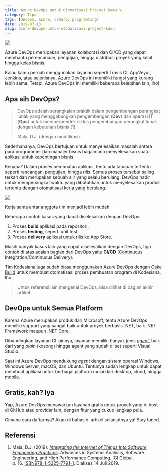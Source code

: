```yaml
---
title: Azure DevOps untuk Otomatisasi Project Kamu!🪐
category: Tips
tags: [devops, azure, csharp, programming]
date: 2019-07-13
slug: azure-devops-untuk-otomatisasi-project-kamu
---
```


![](https://source.unsplash.com/36Aai16fubc/1200x657)

Azure DevOps merupakan layanan kolaborasi dan CI/CD yang dapat membantu
perencanaan, pengujian, hingga distribusi proyek yang kecil hingga kelas bisnis.

Kalau kamu pernah menggunakan layanan seperti Travis CI, AppVeyor, Jenkins, atau
sejenisnya, Azure DevOps ini memiliki fungsi yang kurang lebih sama. Tetapi,
Azure DevOps ini memiliki beberapa kelebihan lain, lho!

## Apa sih DevOps?

> DevOps adalah serangkaian praktik dalam pengembangan perangkat lunak yang
> menggabungkan pengembangan (**Dev**) dan operasi IT (**Ops**) untuk
> memperpendek siklus pengembangan perangkat lunak dengan kebutuhan bisnis
> [1].
>
> Mala, D.J. (dengan modifikasi).

Sederhananya, DevOps bertujuan untuk menyelesaikan masalah antara para
programmer dan manajer bisnis bagaimana menyelesaikan suatu aplikasi untuk
kepentingan bisnis.

Kenapa? Dalam proses pembuatan aplikasi, tentu ada tahapan tertentu seperti
rancangan, pengujian, hingga rilis. Semua proses tersebut saling terkait dan
merupakan sebuah alir yang selalu berulang. DevOps hadir untuk mempersingkat
waktu yang dibutuhkan untuk menyelesaikan produk tertentu dengan otomatisasi
kerja yang berulang.

![](https://source.unsplash.com/QckxruozjRg/1200x657)

Kerja sama antar anggota tim menjadi lebih mudah.

Beberapa contoh kasus yang dapat diselesaikan dengan DevOps:

1. Proses **build** aplikasi pada repositori.
2. Proses **testing**, seperti unit test.
3. Proses **delivery** aplikasi untuk rilis ke App Store.

Masih banyak kasus lain yang dapat diselesaikan dengan DevOps, tiga contoh di
atas adalah bagian dari DevOps yaitu **CI/CD** (Continuous
Integration/Continuous Delivery).

Tim Kodesiana juga sudah biasa menggunakan Azure DevOps dengan [Cake
Build](https://kodesiana.com/post/cake-build-script-untuk-build-proyek-net/)
untuk membuat otomatisasi proses pembuatan program di Kodesiana, lho.

> Untuk referensi lain mengenai DevOps, bisa dilihat di bagian akhir artikel.

## DevOps untuk Semua Platform

Karena Azure merupakan produk dari Microsoft, tentu Azure DevOps memiliki
support yang sangat baik untuk proyek berbasis .NET, baik .NET Framework maupun
.NET Core.

Dibandingkan layanan CI lainnya, layanan memiliki banyak jenis
_[agent](https://docs.microsoft.com/en-us/azure/devops/pipelines/agents/hosted?view=azure-devops)_,
baik dari yang _plain_ (kosong) hingga agent yang sudah di set seperti Visual
Studio.

Saat ini Azure DevOps mendukung _agent_ dengan sistem operasi Windows, Windows
Server, macOS, dan Ubuntu. Tentunya sudah lengkap untuk dapat membuat aplikasi
untuk berbagai platform mulai dari desktop, cloud, hingga mobile.

## Gratis, kah? Iya

Yap, Azure DevOps menawarkan layanan gratis untuk proyek yang di host di GitHub
atau provider lain, dengan fitur yang cukup lengkap pula.

Gimana cara daftarnya? Akan di bahas di artikel selanjutnya ya! Stay tuned.

## Referensi

1. Mala, D.J. (2019). [_Integrating the Internet of Things Into Software
   Engineering
   Practices_](https://books.google.co.uk/books?id=GPGCDwAAQBAJ&pg=PA16).
   Advances in Systems Analysis, Software Engineering, and High Performance
   Computing. IGI Global.
   p. 16. [ISBN](https://en.wikipedia.org/wiki/International_Standard_Book_Number)[978-1-5225-7791-1](https://en.wikipedia.org/wiki/Special:BookSources/978-1-5225-7791-1).
   Diakses 14 Juli 2019.

